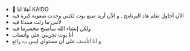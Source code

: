 - 👋 أهلا انا KAIDO
- الآن أحاول تعلم هاد البرنامج
ـ و الآن أريد صنع بوت لكنني وجدت صعوبة كيرة فيه
- لأنني ما زلت مبتدئا فيه
- ولكن إنشاء الله سأصبح مخضرما فيه
- أنا بوت تجريبي على واتساب
- و أنا أتأسف على أن مستواي ليس ب رائع

<!---
KAIDO811/KAIDO811 is a ✨ special ✨ repository because its `README.md` (this file) appears on your GitHub profile.
You can click the Preview link to take a look at your changes.
--->
